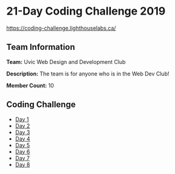 # 21-Day Coding Challenge 2019

https://coding-challenge.lighthouselabs.ca/

## Team Information

**Team:** Uvic Web Design and Development Club

**Description:** The team is for anyone who is in the Web Dev Club!

**Member Count:** 10

## Coding Challenge

* [Day 1](./day-1.js)
* [Day 2](./day-2.js)
* [Day 3](./day-3.js)
* [Day 4](./day-4.js)
* [Day 5](./day-5.js)
* [Day 6](./day-6.js)
* [Day 7](./day-7.js)
* [Day 8](./day-8.js)
